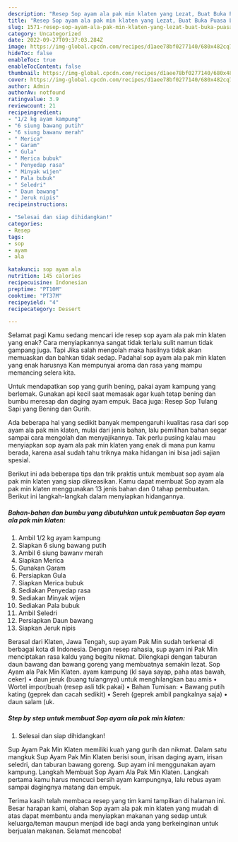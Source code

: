 ```yaml
---
description: "Resep Sop ayam ala pak min klaten yang Lezat, Buat Buka Puasa Lezat"
title: "Resep Sop ayam ala pak min klaten yang Lezat, Buat Buka Puasa Lezat"
slug: 1571-resep-sop-ayam-ala-pak-min-klaten-yang-lezat-buat-buka-puasa-lezat
category: Uncategorized
date: 2022-09-27T09:37:03.284Z
image: https://img-global.cpcdn.com/recipes/d1aee78bf0277140/680x482cq70/sop-ayam-ala-pak-min-klaten-foto-resep-utama.jpg
hideToc: false
enableToc: true
enableTocContent: false
thumbnail: https://img-global.cpcdn.com/recipes/d1aee78bf0277140/680x482cq70/sop-ayam-ala-pak-min-klaten-foto-resep-utama.jpg
cover: https://img-global.cpcdn.com/recipes/d1aee78bf0277140/680x482cq70/sop-ayam-ala-pak-min-klaten-foto-resep-utama.jpg
author: Admin
authorAv: notfound
ratingvalue: 3.9
reviewcount: 21
recipeingredient:
- "1/2 kg ayam kampung"
- "6 siung bawang putih"
- "6 siung bawanv merah"
- " Merica"
- " Garam"
- " Gula"
- " Merica bubuk"
- " Penyedap rasa"
- " Minyak wijen"
- " Pala bubuk"
- " Seledri"
- " Daun bawang"
- " Jeruk nipis"
recipeinstructions:

- "Selesai dan siap dihidangkan!"
categories:
- Resep
tags:
- sop
- ayam
- ala

katakunci: sop ayam ala 
nutrition: 145 calories
recipecuisine: Indonesian
preptime: "PT10M"
cooktime: "PT37M"
recipeyield: "4"
recipecategory: Dessert

---
```



Selamat pagi Kamu sedang mencari ide resep sop ayam ala pak min klaten yang enak? Cara menyiapkannya sangat tidak terlalu sulit namun tidak gampang juga. Tapi Jika salah mengolah maka hasilnya tidak akan memuaskan dan bahkan tidak sedap. Padahal sop ayam ala pak min klaten yang enak harusnya Kan mempunyai aroma dan rasa yang mampu memancing selera kita.


Untuk mendapatkan sop yang gurih bening, pakai ayam kampung yang berlemak. Gunakan api kecil saat memasak agar kuah tetap bening dan bumbu meresap dan daging ayam empuk. Baca juga: Resep Sop Tulang Sapi yang Bening dan Gurih.

Ada beberapa hal yang sedikit banyak mempengaruhi kualitas rasa dari sop ayam ala pak min klaten, mulai dari jenis bahan, lalu pemilihan bahan segar sampai cara mengolah dan menyajikannya. Tak perlu pusing kalau mau menyiapkan sop ayam ala pak min klaten yang enak di mana pun kamu berada, karena asal sudah tahu triknya maka hidangan ini bisa jadi sajian spesial.


Berikut ini ada beberapa tips dan trik praktis untuk membuat sop ayam ala pak min klaten yang siap dikreasikan. Kamu dapat membuat Sop ayam ala pak min klaten menggunakan 13 jenis bahan dan 0 tahap pembuatan. Berikut ini langkah-langkah dalam menyiapkan hidangannya.

<!--inarticleads1-->

##### Bahan-bahan dan bumbu yang dibutuhkan untuk pembuatan Sop ayam ala pak min klaten:

1. Ambil 1/2 kg ayam kampung
1. Siapkan 6 siung bawang putih
1. Ambil 6 siung bawanv merah
1. Siapkan  Merica
1. Gunakan  Garam
1. Persiapkan  Gula
1. Siapkan  Merica bubuk
1. Sediakan  Penyedap rasa
1. Sediakan  Minyak wijen
1. Sediakan  Pala bubuk
1. Ambil  Seledri
1. Persiapkan  Daun bawang
1. Siapkan  Jeruk nipis


Berasal dari Klaten, Jawa Tengah, sup ayam Pak Min sudah terkenal di berbagai kota di Indonesia. Dengan resep rahasia, sup ayam ini Pak Min menciptakan rasa kaldu yang begitu nikmat. Dilengkapi dengan taburan daun bawang dan bawang goreng yang membuatnya semakin lezat. Sop Ayam ala Pak Min Klaten. ayam kampung (kl saya sayap, paha atas bawah, ceker) • daun jeruk (buang tulangnya) untuk menghilangkan bau amis • Wortel impor/buah (resep asli tdk pakai) • Bahan Tumisan: • Bawang putih kating (geprek dan cacah sedikit) • Sereh (geprek ambil pangkalnya saja) • daun salam (uk. 

<!--inarticleads2-->

##### Step by step untuk membuat Sop ayam ala pak min klaten:


1. Selesai dan siap dihidangkan!

Sup Ayam Pak Min Klaten memiliki kuah yang gurih dan nikmat. Dalam satu mangkuk Sup Ayam Pak Min Klaten berisi soun, irisan daging ayam, irisan seledri, dan taburan bawang goreng. Sup ayam ini menggunakan ayam kampung. Langkah Membuat Sop Ayam Ala Pak Min Klaten. Langkah pertama kamu harus mencuci bersih ayam kampungnya, lalu rebus ayam sampai dagingnya matang dan empuk. 

Terima kasih telah membaca resep yang tim kami tampilkan di halaman ini. Besar harapan kami, olahan Sop ayam ala pak min klaten yang mudah di atas dapat membantu anda menyiapkan makanan yang sedap untuk keluarga/teman maupun menjadi ide bagi anda yang berkeinginan untuk berjualan makanan. Selamat mencoba!
